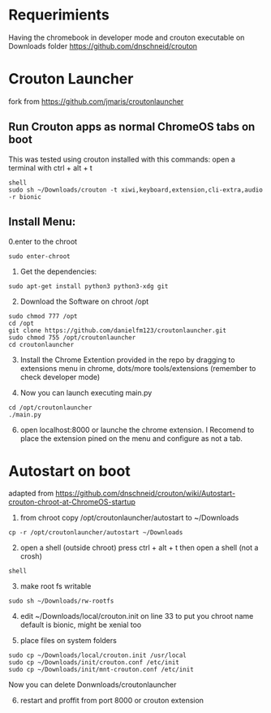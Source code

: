 # Requerimients

Having the chromebook in developer mode and crouton executable on Downloads folder https://github.com/dnschneid/crouton

# Crouton Launcher

fork from https://github.com/jmaris/croutonlauncher

## Run Crouton apps as normal ChromeOS tabs on boot

This was tested using crouton installed with this commands:
open a terminal with ctrl + alt + t
```
shell
sudo sh ~/Downloads/crouton -t xiwi,keyboard,extension,cli-extra,audio -r bionic
```

## Install Menu:

0.enter to the chroot
```
sudo enter-chroot
```

1. Get the dependencies:
```
sudo apt-get install python3 python3-xdg git
```
2. Download the Software on chroot /opt
```
sudo chmod 777 /opt
cd /opt
git clone https://github.com/danielfm123/croutonlauncher.git
sudo chmod 755 /opt/croutonlauncher
cd croutonlauncher
```
3. Install the Chrome Extention provided in the repo by dragging to extensions menu in chrome, dots/more tools/extensions (remember to check developer mode)

4. Now you can launch executing main.py
```
cd /opt/croutonlauncher
./main.py
```

6. open localhost:8000 or launche the chrome extension.
I Recomend to place the extension pined on the menu and configure as not a tab.

# Autostart on boot
 
adapted from https://github.com/dnschneid/crouton/wiki/Autostart-crouton-chroot-at-ChromeOS-startup

1. from chroot copy /opt/croutonlauncher/autostart to ~/Downloads
```
cp -r /opt/croutonlauncher/autostart ~/Downloads
```
2. open a shell (outside chroot)
press ctrl + alt + t then open a shell (not a crosh)
```
shell
```

3. make root fs writable
```
sudo sh ~/Downloads/rw-rootfs
```
4. edit ~/Downloads/local/crouton.init on line 33 to put you chroot name
default is bionic, might be xenial too

5. place files on system folders
```
sudo cp ~/Downloads/local/crouton.init /usr/local
sudo cp ~/Downloads/init/crouton.conf /etc/init
sudo cp ~/Downloads/init/mnt-crouton.conf /etc/init
```
Now you can delete Donwnloads/croutonlauncher


6. restart and proffit from port 8000 or crouton extension
